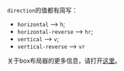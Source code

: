 `direction`的值都有简写：
- `horizontal` --> `h`;
- `horizontal-reverse` --> `hr`;
- `vertical` --> `v`;
- `vertical-reverse` --> `vr`

关于box布局器的更多信息，请打开[这里](/jigsaw/layout/box-layout?open-desc=true)。
